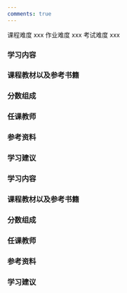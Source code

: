 ```yaml
---
comments: true
---
```


<div class="labors">
<span class="labor CourseDifficulty">课程难度 xxx</span>
<span class="labor HwDifficulty">作业难度 xxx</span>
<span class="labor ExamDifficulty">考试难度 xxx</span>
</div>


### 学习内容





### 课程教材以及参考书籍





### 分数组成



### 任课教师



### 参考资料



### 学习建议


### 学习内容





### 课程教材以及参考书籍





### 分数组成



### 任课教师



### 参考资料



### 学习建议



